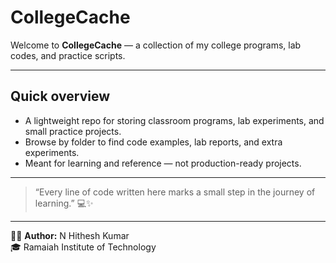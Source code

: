 # CollegeCache

Welcome to **CollegeCache** — a collection of my college programs, lab codes, and practice scripts.  

---

## Quick overview

- A lightweight repo for storing classroom programs, lab experiments, and small practice projects.
- Browse by folder to find code examples, lab reports, and extra experiments.
- Meant for learning and reference — not production-ready projects.

---

> “Every line of code written here marks a small step in the journey of learning.” 💻✨  

---

🧑‍💻 **Author:** N Hithesh Kumar  
🎓 Ramaiah Institute of Technology  
